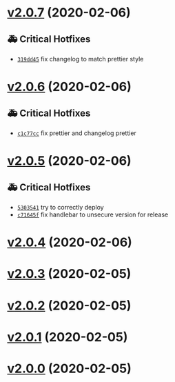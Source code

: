 # [v2.0.7](https://github.com/beaussan/nbx/compare/v2.0.6...v2.0.7) (2020-02-06)

## 🚑 Critical Hotfixes

- [`319dd45`](https://github.com/beaussan/nbx/commit/319dd45) fix changelog to match prettier style

# [v2.0.6](https://github.com/beaussan/nbx/compare/v2.0.5...v2.0.6) (2020-02-06)

## 🚑 Critical Hotfixes

- [`c1c77cc`](https://github.com/beaussan/nbx/commit/c1c77cc) fix prettier and changelog prettier

# [v2.0.5](https://github.com/beaussan/nbx/compare/v2.0.4...v2.0.5) (2020-02-06)

## 🚑 Critical Hotfixes

- [`5303541`](https://github.com/beaussan/nbx/commit/5303541) try to correctly deploy
- [`c71645f`](https://github.com/beaussan/nbx/commit/c71645f) fix handlebar to unsecure version for release

# [v2.0.4](https://github.com/beaussan/nbx/compare/v2.0.3...v2.0.4) (2020-02-06)

# [v2.0.3](https://github.com/beaussan/nbx/compare/v2.0.2...v2.0.3) (2020-02-05)

# [v2.0.2](https://github.com/beaussan/nbx/compare/v2.0.1...v2.0.2) (2020-02-05)

# [v2.0.1](https://github.com/beaussan/nbx/compare/v2.0.0...v2.0.1) (2020-02-05)

# [v2.0.0](https://github.com/beaussan/nbx/compare/v1.2.0...v2.0.0) (2020-02-05)

